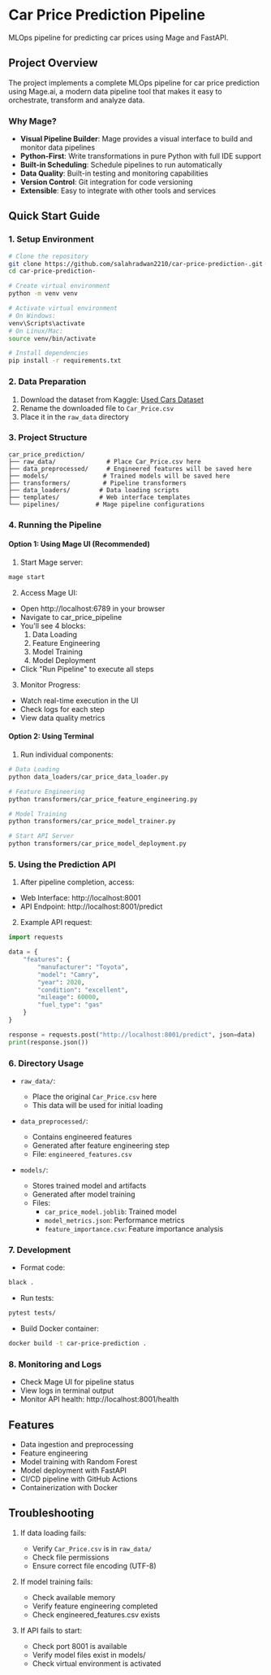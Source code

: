 # Car Price Prediction Pipeline

MLOps pipeline for predicting car prices using Mage and FastAPI.

## Project Overview

The project implements a complete MLOps pipeline for car price prediction using Mage.ai, a modern data pipeline tool that makes it easy to orchestrate, transform and analyze data.

### Why Mage?
- **Visual Pipeline Builder**: Mage provides a visual interface to build and monitor data pipelines
- **Python-First**: Write transformations in pure Python with full IDE support
- **Built-in Scheduling**: Schedule pipelines to run automatically
- **Data Quality**: Built-in testing and monitoring capabilities
- **Version Control**: Git integration for code versioning
- **Extensible**: Easy to integrate with other tools and services

## Quick Start Guide

### 1. Setup Environment
```bash
# Clone the repository
git clone https://github.com/salahradwan2210/car-price-prediction-.git
cd car-price-prediction-

# Create virtual environment
python -m venv venv

# Activate virtual environment
# On Windows:
venv\Scripts\activate
# On Linux/Mac:
source venv/bin/activate

# Install dependencies
pip install -r requirements.txt
```

### 2. Data Preparation
1. Download the dataset from Kaggle: [Used Cars Dataset](https://www.kaggle.com/datasets/austinreese/craigslist-carstrucks-data)
2. Rename the downloaded file to `Car_Price.csv`
3. Place it in the `raw_data` directory

### 3. Project Structure
```
car_price_prediction/
├── raw_data/              # Place Car_Price.csv here
├── data_preprocessed/     # Engineered features will be saved here
├── models/               # Trained models will be saved here
├── transformers/         # Pipeline transformers
├── data_loaders/        # Data loading scripts
├── templates/           # Web interface templates
└── pipelines/          # Mage pipeline configurations
```

### 4. Running the Pipeline

#### Option 1: Using Mage UI (Recommended)
1. Start Mage server:
```bash
mage start
```

2. Access Mage UI:
- Open http://localhost:6789 in your browser
- Navigate to car_price_pipeline
- You'll see 4 blocks:
  1. Data Loading
  2. Feature Engineering
  3. Model Training
  4. Model Deployment
- Click "Run Pipeline" to execute all steps

3. Monitor Progress:
- Watch real-time execution in the UI
- Check logs for each step
- View data quality metrics

#### Option 2: Using Terminal
1. Run individual components:
```bash
# Data Loading
python data_loaders/car_price_data_loader.py

# Feature Engineering
python transformers/car_price_feature_engineering.py

# Model Training
python transformers/car_price_model_trainer.py

# Start API Server
python transformers/car_price_model_deployment.py
```

### 5. Using the Prediction API

1. After pipeline completion, access:
- Web Interface: http://localhost:8001
- API Endpoint: http://localhost:8001/predict

2. Example API request:
```python
import requests

data = {
    "features": {
        "manufacturer": "Toyota",
        "model": "Camry",
        "year": 2020,
        "condition": "excellent",
        "mileage": 60000,
        "fuel_type": "gas"
    }
}

response = requests.post("http://localhost:8001/predict", json=data)
print(response.json())
```

### 6. Directory Usage

- `raw_data/`: 
  - Place the original `Car_Price.csv` here
  - This data will be used for initial loading

- `data_preprocessed/`:
  - Contains engineered features
  - Generated after feature engineering step
  - File: `engineered_features.csv`

- `models/`:
  - Stores trained model and artifacts
  - Generated after model training
  - Files:
    - `car_price_model.joblib`: Trained model
    - `model_metrics.json`: Performance metrics
    - `feature_importance.csv`: Feature importance analysis

### 7. Development

- Format code:
```bash
black .
```

- Run tests:
```bash
pytest tests/
```

- Build Docker container:
```bash
docker build -t car-price-prediction .
```

### 8. Monitoring and Logs

- Check Mage UI for pipeline status
- View logs in terminal output
- Monitor API health: http://localhost:8001/health

## Features
- Data ingestion and preprocessing
- Feature engineering
- Model training with Random Forest
- Model deployment with FastAPI
- CI/CD pipeline with GitHub Actions
- Containerization with Docker

## Troubleshooting

1. If data loading fails:
   - Verify `Car_Price.csv` is in `raw_data/`
   - Check file permissions
   - Ensure correct file encoding (UTF-8)

2. If model training fails:
   - Check available memory
   - Verify feature engineering completed
   - Check engineered_features.csv exists

3. If API fails to start:
   - Check port 8001 is available
   - Verify model files exist in models/
   - Check virtual environment is activated

